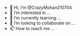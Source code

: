 - 👋 Hi, I’m @CrazyMohan210704
- 👀 I’m interested in ...
- 🌱 I’m currently learning ...
- 💞️ I’m looking to collaborate on ...
- 📫 How to reach me ...

<!---
CrazyMohan210704/CrazyMohan210704 is a ✨ special ✨ repository because its `README.md` (this file) appears on your GitHub profile.
You can click the Preview link to take a look at your changes.
--->
